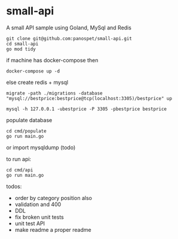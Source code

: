 # small-api
A small API sample using Goland, MySql and Redis

```
git clone git@github.com:panospet/small-api.git
cd small-api
go mod tidy
```

if machine has docker-compose then
```
docker-compose up -d
```
else create redis + mysql

```
migrate -path ./migrations -database "mysql://bestprice:bestprice@tcp(localhost:3305)/bestprice" up
```


```
mysql -h 127.0.0.1 -ubestprice -P 3305 -pbestprice bestprice
```

populate database
```
cd cmd/populate
go run main.go
```
or import mysqldump (todo)


to run api:
```
cd cmd/api
go run main.go
```

todos:
- order by category position also
- validation and 400
- DDL
- fix broken unit tests
- unit test API
- make readme a proper readme